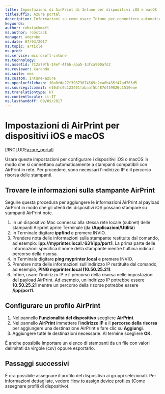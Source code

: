 ```yaml
---
title: Impostazioni di AirPrint di Intune per dispositivi iOS e macOS
titlesuffix: Azure portal
description: Informazioni su come usare Intune per connettere automaticamente i dispositivi iOS e macOS a stampanti compatibili con AirPrint."
keywords: 
author: robstackmsft
ms.author: robstack
manager: angrobe
ms.date: 07/03/2017
ms.topic: article
ms.prod: 
ms.service: microsoft-intune
ms.technology: 
ms.assetid: 712a79fb-14ef-4f6b-aba5-1dfca900afd2
ms.reviewer: karanda
ms.suite: ems
ms.custom: intune-azure
ms.openlocfilehash: f0a0fde27f39873874669c2ea0b435f47ad763d5
ms.sourcegitcommit: e10dfc9c123401fabaaf5b487d459826c1510eae
ms.translationtype: HT
ms.contentlocale: it-IT
ms.lasthandoff: 09/09/2017
---
```

# <a name="airprint-settings-for-ios-and-macos-devices"></a>Impostazioni di AirPrint per dispositivi iOS e macOS

[!INCLUDE[azure_portal](./includes/azure_portal.md)]

Usare queste impostazioni per configurare i dispositivi iOS o macOS in modo che si connettano automaticamente a stampanti compatibili con AirPrint in rete. Per procedere, sono necessari l'indirizzo IP e il percorso risorsa delle stampanti.

## <a name="find-airprint-printer-information"></a>Trovare le informazioni sulla stampante AirPrint

Seguire questa procedura per aggiungere le informazioni AirPrint al payload AirPrint in modo che gli utenti dei dispositivi iOS possano stampare su stampanti AirPrint note.

1. In un dispositivo Mac connesso alla stessa rete locale (subnet) delle stampanti Airprint aprire Terminale (da **/Applicazioni/Utilità**)
2. In Terminale digitare **ippfind** e premere INVIO.
3. Prendere nota delle informazioni sulla stampante restituite dal comando, ad esempio: **ipp://myprinter.local.:631/ipp/port1**. La prima parte delle informazioni specifica il nome della stampante mentre l'ultima indica il percorso della risorsa.
4. In Terminale digitare **ping myprinter.local** e premere INVIO.
5. Prendere nota delle informazioni sull'indirizzo IP restituite dal comando, ad esempio, **PING myprinter.local (10.50.25.21)**.
6. Infine, usare l'indirizzo IP e il percorso della risorsa nelle impostazioni del payload AirPrint. Ad esempio, un indirizzo IP potrebbe essere **10.50.25.21** mentre un percorso della risorse potrebbe essere **/ipp/port1**.

## <a name="configure-an-airprint-profile"></a>Configurare un profilo AirPrint

1. Nel pannello **Funzionalità del dispositivo** scegliere **AirPrint**.
2. Nel pannello **AirPrint** immettere l'**indirizzo IP** e il **percorso della risorsa** per aggiungere una destinazione AirPrint e fare clic su **Aggiungi**.
3. Aggiungere tutte le destinazioni necessarie. Al termine scegliere **OK**.

È anche possibile importare un elenco di stampanti da un file con valori delimitati da virgole (csv) oppure esportarlo.


## <a name="next-steps"></a>Passaggi successivi

È ora possibile assegnare il profilo del dispositivo ai gruppi selezionati. Per informazioni dettagliate, vedere [How to assign device profiles](device-profile-assign.md) (Come assegnare profili di dispositivo).
